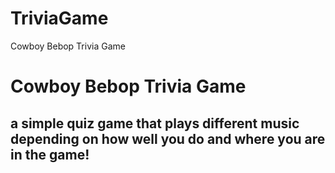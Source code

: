 # TriviaGame
Cowboy Bebop Trivia Game

# Cowboy Bebop Trivia Game
## a simple quiz game that plays different music depending on how well you do and where you are in the game!
